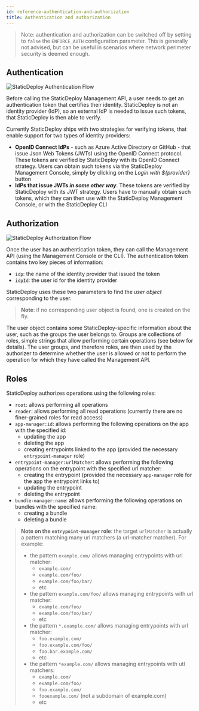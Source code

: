 ```yaml
---
id: reference-authentication-and-authorization
title: Authentication and authorization
---
```


> Note: authentication and authorization can be switched off by setting to
> `false` the `ENFORCE_AUTH` configuration parameter. This is generally not
> advised, but can be useful in scenarios where network perimeter security is
> deemed enough.

## Authentication

<div class="paddedDocsImage">
  <img
    src="../images/authentication-flow.svg"
    alt="StaticDeploy Authentication Flow"
  />
</div>

Before calling the StaticDeploy Management API, a user needs to get an
authentication token that certifies their identity. StaticDeploy is not an
identity provider (IdP), so an external IdP is needed to issue such tokens, that
StaticDeploy is then able to verify.

Currently StaticDeploy ships with two strategies for verifying tokens, that
enable support for two types of identity providers:

- **OpenID Connect IdPs** - such as Azure Active Directory or GitHub - that
  issue Json Web Tokens (JWTs) using the OpenID Connect protocol. These tokens
  are verified by StaticDeploy with its OpenID Connect strategy. Users can
  obtain such tokens via the StaticDeploy Management Console, simply by clicking
  on the _Login with \${provider}_ button
- **IdPs that issue JWTs _in some other way_**. These tokens are verified by
  StaticDeploy with its JWT strategy. Users have to manually obtain such tokens,
  which they can then use with the StaticDeploy Management Console, or with the
  StaticDeploy CLI

## Authorization

<div class="paddedDocsImage">
  <img
    src="../images/authorization-flow.svg"
    alt="StaticDeploy Authorization Flow"
  />
</div>

Once the user has an authentication token, they can call the Management API
(using the Management Console or the CLI). The authentication token contains two
key pieces of information:

- `idp`: the name of the identity provider that issued the token
- `idpId`: the user id for the identity provider

StaticDeploy uses these two parameters to find the _user object_ corresponding
to the user.

> **Note**: if no corresponding user object is found, one is created on the fly.

The user object contains some StaticDeploy-specific information about the user,
such as the groups the user belongs to. Groups are collections of roles, simple
strings that allow performing certain operations (see below for details). The
user groups, and therefore roles, are then used by the authorizer to determine
whether the user is allowed or not to perform the operation for which they have
called the Management API.

## Roles

StaticDeploy authorizes operations using the following roles:

- `root`: allows performing all operations
- `reader`: allows performing all read operations (currently there are no
  finer-grained roles for read access)
- `app-manager:id`: allows performing the following operations on the app with
  the specified id:
  - updating the app
  - deleting the app
  - creating entrypoints linked to the app (provided the necessary
    `entrypoint-manager` role)
- `entrypoint-manager:urlMatcher`: allows performing the following operations on
  the entrypoint with the specified url matcher:
  - creating the entrypoint (provided the necessary `app-manager` role for the
    app the entrypoint links to)
  - updating the entrypoint
  - deleting the entrypoint
- `bundle-manager:name`: allows performing the following operations on bundles
  with the specified name:
  - creating a bundle
  - deleting a bundle

> **Note on the `entrypoint-manager` role**: the target `urlMatcher` is actually
> a pattern matching many url matchers (a url-matcher matcher). For example:
>
> - the pattern `example.com/` allows managing entrypoints with url matcher:
>   - `example.com/`
>   - `example.com/foo/`
>   - `example.com/foo/bar/`
>   - etc
> - the pattern `example.com/foo/` allows managing entrypoints with url matcher:
>   - `example.com/foo/`
>   - `example.com/foo/bar/`
>   - etc
> - the pattern `*.example.com/` allows managing entrypoints with url matcher:
>   - `foo.example.com/`
>   - `foo.example.com/foo/`
>   - `foo.bar.example.com/`
>   - etc
> - the pattern `*example.com/` allows managing entrypoints with utl matchers:
>   - `example.com/`
>   - `example.com/foo/`
>   - `foo.example.com/`
>   - `fooexample.com/` (not a subdomain of example.com)
>   - etc
